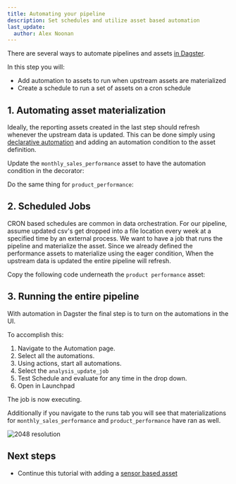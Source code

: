 ```yaml
---
title: Automating your pipeline
description: Set schedules and utilize asset based automation
last_update:
  author: Alex Noonan
---
```


There are several ways to automate pipelines and assets [in Dagster](/guides/automate). 

In this step you will:

- Add automation to assets to run when upstream assets are materialized
- Create a schedule to run a set of assets on a cron schedule

## 1. Automating asset materialization 

Ideally, the reporting assets created in the last step should refresh whenever the upstream data is updated. This can be done simply using [declarative automation](/guides/automate/declarative-automation) and adding an automation condition to the asset definition.

Update the `monthly_sales_performance` asset to have the automation condition in the decorator:

<CodeExample filePath="guides/tutorials/etl_tutorial/etl_tutorial/definitions.py" language="python" lineStart="155" lineEnd="209"/>

Do the same thing for `product_performance`:

<CodeExample filePath="guides/tutorials/etl_tutorial/etl_tutorial/definitions.py" language="python" lineStart="216" lineEnd="267"/>

## 2. Scheduled Jobs

CRON based schedules are common in data orchestration. For our pipeline, assume updated csv's get dropped into a file location every week at a specified time by an external process. We want to have a job that runs the pipeline and materialize the asset. Since we already defined the performance assets to materialize using the eager condition, When the upstream data is updated the entire pipeline will refresh. 

Copy the following code underneath the `product performance` asset:

<CodeExample filePath="guides/tutorials/etl_tutorial/etl_tutorial/definitions.py" language="python" lineStart="268" lineEnd="273"/>

## 3. Running the entire pipeline

With automation in Dagster the final step is to turn on the automations in the UI. 

To accomplish this:
1. Navigate to the Automation page.
2. Select all the automations. 
3. Using actions, start all automations. 
4. Select the `analysis_update_job`
5. Test Schedule and evaluate for any time in the drop down. 
6. Open in Launchpad

The job is now executing. 

Additionally if you navigate to the runs tab you will see that materializations for `monthly_sales_performance` and `product_performance` have ran as well. 

   ![2048 resolution](/images/tutorial/etl-tutorial/automation-final.png)

## Next steps

- Continue this tutorial with adding a [sensor based asset](/tutorial/etl-tutorial/creating-a-sensor-asset)